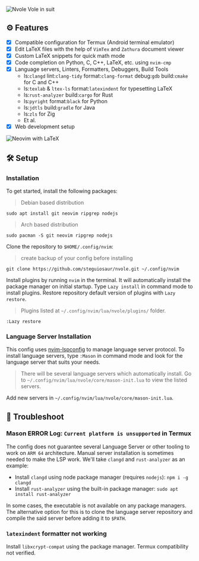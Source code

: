 ![Nvole Vole in suit](./Vole.png)

## :gear: Features

- [x] Compatible configuration for Termux (Android terminal emulator)
- [x] Edit LaTeX files with the help of `VimTex` and `Zathura` document viewer
- [x] Custom LaTeX snippets for quick math mode
- [x] Code completion on Python, C, C++, LaTeX, etc. using `nvim-cmp`
- [x] Language servers, Linters, Formatters, Debuggers, Build Tools
  - ls:`clangd` lint:`clang-tidy` format:`clang-format` debug:`gdb` build:`cmake` for C and C++
  - ls:`texlab` & `ltex-ls` format:`latexindent` for typesetting LaTeX
  - ls:`rust-analyzer` build:`cargo` for Rust
  - ls:`pyright` format:`black` for Python
  - ls:`jdtls` build:`gradle` for Java
  - ls:`zls` for Zig
  - Et al.
- [x] Web development setup

![Neovim with LaTeX](./nvim_latex.png)

## :hammer_and_wrench: Setup

### Installation

To get started, install the following packages:

> Debian based distribution

```shell
sudo apt install git neovim ripgrep nodejs
```

> Arch based distribution

```shell
sudo pacman -S git neovim ripgrep nodejs
```

Clone the repository to `$HOME/.config/nvim`:

> create backup of your config before installing

```console
git clone https://github.com/steguiosaur/nvole.git ~/.config/nvim
```

Install plugins by running `nvim` in the terminal. It will automatically install
the package manager on initial startup. Type `Lazy install` in command mode to
install plugins. Restore repository default version of plugins with `Lazy restore`.

> Plugins listed at `~/.config/nvim/lua/nvole/plugins/` folder.

```shell
:Lazy restore
```

### Language Server Installation

This config uses [nvim-lspconfig](https://github.com/neovim/nvim-lspconfig) to manage
language server protocol. To install language servers, type `:Mason` in command
mode and look for the language server that suits your needs.

> There will be several language servers which automatically install.
> Go to `~/.config/nvim/lua/nvole/core/mason-init.lua` to view the listed servers.

Add new servers in `~/.config/nvim/lua/nvole/core/mason-init.lua`.

## :nut_and_bolt: Troubleshoot

### Mason ERROR Log: `Current platform is unsupported` in Termux

The config does not guarantee several Language Server or other tooling to work on
`ARM 64` architecture. Manual server installation is sometimes needed to make the LSP work.
We'll take `clangd` and `rust-analyzer` as an example:

- Install `clangd` using node package manager (requires `nodejs`): `npm i -g clangd`
- Install `rust-analyzer` using the built-in package manager: `sudo apt install rust-analyzer`

In some cases, the executable is not available on any package managers. The alternative
option for this is to clone the language server repository and compile the said
server before adding it to `$PATH`.

### `latexindent` formatter not working

Install `libxcrypt-compat` using the package manager. Termux compatibility not verified.
